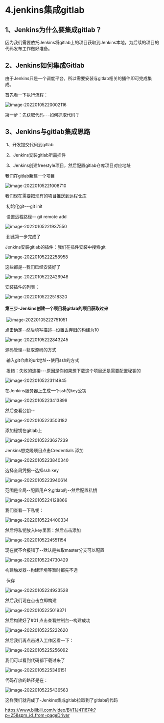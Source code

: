 # 4.jenkins集成gitlab

## 1、Jenkins为什么要集成gitlab？

​		因为我们需要依托Jenkins将gitlab上的项目获取到Jenkins本地，为后续的项目的代码发布工作做好准备。



## 2、Jenkins如何集成Gitlab

​		由于Jenkins只是一个调度平台，所以需要安装与gitlab相关的插件即可完成集成。

首先看一下执行流程：

![image-20220105220002116](../../.vuepress/public/images/image-20220105220002116.png)



第一步：先获取代码---如何抓取代码？

## 3、Jenkins与gitlab集成思路

​		1、开发提交代码到gitlab

​		2、Jenkins安装gitlab所需插件

​		3、Jenkins创建freestyle项目，然后配置gitlab仓库项目对应地址



我们在gitlab新建一个项目

![image-20220105221008710](../../.vuepress/public/images/image-20220105221008710.png)



我们现在需要把现有的项目推送到远程仓库

​	初始化git---git init

​	设置远程路径-- git remote add

![image-20220105221937550](../../.vuepress/public/images/image-20220105221937550.png)

​		到此第一步完成了





Jenkins安装gitlab的插件：我们在插件安装中搜索git

![image-20220105222258958](../../.vuepress/public/images/image-20220105222258958.png)



这些都是--我们已经安装好了

![image-20220105222426948](../../.vuepress/public/images/image-20220105222426948.png)



安装插件的列表：

![image-20220105222518320](../../.vuepress/public/images/image-20220105222518320.png)





#### 第三步-Jenkins创建一个项目将gitlab的项目获取过来

​	![image-20220105222751051](../../.vuepress/public/images/image-20220105222751051.png)



点击确定--然后填写描述--设置丢弃旧的构建为10

![image-20220105222843245](../../.vuepress/public/images/image-20220105222843245.png)



源码管理--获取源码的方式

​		输入git仓库的url地址--使用ssh的方式

​		报错：失败的连接---原因是你如果想下载这个项目还是需要配置秘钥的

![image-20220105223114945](../../.vuepress/public/images/image-20220105223114945.png)



在Jenkins服务器上生成一个ssh的key公钥

![image-20220105223413899](../../.vuepress/public/images/image-20220105223413899.png)



然后查看公钥--

![image-20220105223503182](../../.vuepress/public/images/image-20220105223503182.png)



添加秘钥在gitlab上

![image-20220105223627239](../../.vuepress/public/images/image-20220105223627239.png)



Jenkins想克隆项目点击Credentials 添加

![image-20220105223840340](../../.vuepress/public/images/image-20220105223840340.png)



选择全局凭据--选择ssh key

![image-20220105223940614](../../.vuepress/public/images/image-20220105223940614.png)



范围是全局--配置用户名gitlab的--然后配置私钥

![image-20220105224128866](../../.vuepress/public/images/image-20220105224128866.png)



我们查看一下私钥：

![image-20220105224400334](../../.vuepress/public/images/image-20220105224400334.png)



然后将私钥放入key里面：然后点击添加

![image-20220105224551154](../../.vuepress/public/images/image-20220105224551154.png)



现在就不会报错了--默认是拉取master分支可以配置

![image-20220105224730429](../../.vuepress/public/images/image-20220105224730429.png)



构建触发器--构建环境等暂时都先不选

​	保存

![image-20220105224923528](../../.vuepress/public/images/image-20220105224923528.png)





然后我们现在点击立即构建

![image-20220105225019371](../../.vuepress/public/images/image-20220105225019371.png)



然后构建好了#01 点击查看控制台--构建成功

![image-20220105225222620](../../.vuepress/public/images/image-20220105225222620.png)





然后我们再点击进入工作区看一下：

![image-20220105225256092](../../.vuepress/public/images/image-20220105225256092.png)



我们可以看到代码都下载过来了

![image-20220105225346151](../../.vuepress/public/images/image-20220105225346151.png)



代码存放的路径是在：

![image-20220105225436563](../../.vuepress/public/images/image-20220105225436563.png)



这样我们就完成了-Jenkins集成gitlab拉取到了gitlab的代码



https://www.bilibili.com/video/BV11J411674t?p=25&spm_id_from=pageDriver













































